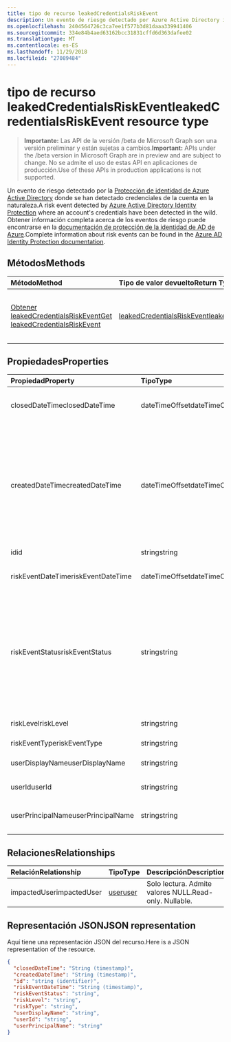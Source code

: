 ```yaml
---
title: tipo de recurso leakedCredentialsRiskEvent
description: Un evento de riesgo detectado por Azure Active Directory identidad protección donde se han detectado credenciales de la cuenta en la naturaleza. Obtener información completa acerca de los eventos de riesgo puede encontrarse en la documentación de protección de la identidad de AD de Azure.
ms.openlocfilehash: 2404564726c3ca7ee1f577b3d81daaa339941406
ms.sourcegitcommit: 334e84b4aed63162bcc31831cffd6d363dafee02
ms.translationtype: MT
ms.contentlocale: es-ES
ms.lasthandoff: 11/29/2018
ms.locfileid: "27089484"
---
```

# <a name="leakedcredentialsriskevent-resource-type"></a><span data-ttu-id="96701-104">tipo de recurso leakedCredentialsRiskEvent</span><span class="sxs-lookup"><span data-stu-id="96701-104">leakedCredentialsRiskEvent resource type</span></span>

> <span data-ttu-id="96701-105">**Importante:** Las API de la versión /beta de Microsoft Graph son una versión preliminar y están sujetas a cambios.</span><span class="sxs-lookup"><span data-stu-id="96701-105">**Important:** APIs under the /beta version in Microsoft Graph are in preview and are subject to change.</span></span> <span data-ttu-id="96701-106">No se admite el uso de estas API en aplicaciones de producción.</span><span class="sxs-lookup"><span data-stu-id="96701-106">Use of these APIs in production applications is not supported.</span></span>

<span data-ttu-id="96701-107">Un evento de riesgo detectado por la [Protección de identidad de Azure Active Directory](https://azure.microsoft.com/en-us/documentation/articles/active-directory-identityprotection/) donde se han detectado credenciales de la cuenta en la naturaleza.</span><span class="sxs-lookup"><span data-stu-id="96701-107">A risk event detected by [Azure Active Directory Identity Protection](https://azure.microsoft.com/en-us/documentation/articles/active-directory-identityprotection/) where an account's credentials have been detected in the wild.</span></span> <span data-ttu-id="96701-108">Obtener información completa acerca de los eventos de riesgo puede encontrarse en la [documentación de protección de la identidad de AD de Azure](https://azure.microsoft.com/en-us/documentation/articles/active-directory-identityprotection-risk-events-types/).</span><span class="sxs-lookup"><span data-stu-id="96701-108">Complete information about risk events can be found in the [Azure AD Identity Protection documentation](https://azure.microsoft.com/en-us/documentation/articles/active-directory-identityprotection-risk-events-types/).</span></span>


## <a name="methods"></a><span data-ttu-id="96701-109">Métodos</span><span class="sxs-lookup"><span data-stu-id="96701-109">Methods</span></span>

| <span data-ttu-id="96701-110">Método</span><span class="sxs-lookup"><span data-stu-id="96701-110">Method</span></span>           | <span data-ttu-id="96701-111">Tipo de valor devuelto</span><span class="sxs-lookup"><span data-stu-id="96701-111">Return Type</span></span>    |<span data-ttu-id="96701-112">Descripción</span><span class="sxs-lookup"><span data-stu-id="96701-112">Description</span></span>|
|:---------------|:--------|:----------|
|[<span data-ttu-id="96701-113">Obtener leakedCredentialsRiskEvent</span><span class="sxs-lookup"><span data-stu-id="96701-113">Get leakedCredentialsRiskEvent</span></span>](../api/leakedcredentialsriskevent-get.md) | [<span data-ttu-id="96701-114">leakedCredentialsRiskEvent</span><span class="sxs-lookup"><span data-stu-id="96701-114">leakedCredentialsRiskEvent</span></span>](leakedcredentialsriskevent.md) |<span data-ttu-id="96701-115">Leer las propiedades y las relaciones del objeto leakedCredentialsRiskEvent.</span><span class="sxs-lookup"><span data-stu-id="96701-115">Read properties and relationships of leakedCredentialsRiskEvent object.</span></span>|

## <a name="properties"></a><span data-ttu-id="96701-116">Propiedades</span><span class="sxs-lookup"><span data-stu-id="96701-116">Properties</span></span>
| <span data-ttu-id="96701-117">Propiedad</span><span class="sxs-lookup"><span data-stu-id="96701-117">Property</span></span>     | <span data-ttu-id="96701-118">Tipo</span><span class="sxs-lookup"><span data-stu-id="96701-118">Type</span></span>   |<span data-ttu-id="96701-119">Descripción</span><span class="sxs-lookup"><span data-stu-id="96701-119">Description</span></span>|
|:---------------|:--------|:----------|
|<span data-ttu-id="96701-120">closedDateTime</span><span class="sxs-lookup"><span data-stu-id="96701-120">closedDateTime</span></span>|<span data-ttu-id="96701-121">dateTimeOffset</span><span class="sxs-lookup"><span data-stu-id="96701-121">dateTimeOffset</span></span>| <span data-ttu-id="96701-122">La fecha y hora en que se ha cerrado el evento de riesgo</span><span class="sxs-lookup"><span data-stu-id="96701-122">The date and time that the risk event was closed</span></span>|
|<span data-ttu-id="96701-123">createdDateTime</span><span class="sxs-lookup"><span data-stu-id="96701-123">createdDateTime</span></span>|<span data-ttu-id="96701-124">dateTimeOffset</span><span class="sxs-lookup"><span data-stu-id="96701-124">dateTimeOffset</span></span>| <span data-ttu-id="96701-125">La fecha y hora en que se creó el evento de riesgo.</span><span class="sxs-lookup"><span data-stu-id="96701-125">The date and time that the risk event was created.</span></span> <span data-ttu-id="96701-126">Siempre es mayor o igual que la fecha y hora del evento riesgo propio.</span><span class="sxs-lookup"><span data-stu-id="96701-126">This is always greater than or equal to the datetime of the risk event itself.</span></span> <span data-ttu-id="96701-127">Ésta es la propiedad correcta para utilizar como filtro al consultar los eventos de riesgo.</span><span class="sxs-lookup"><span data-stu-id="96701-127">This is the correct property to use as a filter when querying risk events.</span></span>|
|<span data-ttu-id="96701-128">id</span><span class="sxs-lookup"><span data-stu-id="96701-128">id</span></span>|<span data-ttu-id="96701-129">string</span><span class="sxs-lookup"><span data-stu-id="96701-129">string</span></span>| <span data-ttu-id="96701-130">Solo lectura</span><span class="sxs-lookup"><span data-stu-id="96701-130">Read-only</span></span>|
|<span data-ttu-id="96701-131">riskEventDateTime</span><span class="sxs-lookup"><span data-stu-id="96701-131">riskEventDateTime</span></span>|<span data-ttu-id="96701-132">dateTimeOffset</span><span class="sxs-lookup"><span data-stu-id="96701-132">dateTimeOffset</span></span>| <span data-ttu-id="96701-133">Fecha y hora en que se produjo el evento de riesgo</span><span class="sxs-lookup"><span data-stu-id="96701-133">The date and time when the risk event occurred</span></span>|
|<span data-ttu-id="96701-134">riskEventStatus</span><span class="sxs-lookup"><span data-stu-id="96701-134">riskEventStatus</span></span>|<span data-ttu-id="96701-135">string</span><span class="sxs-lookup"><span data-stu-id="96701-135">string</span></span>| <span data-ttu-id="96701-136">Los valores posibles son: `active`, `remediated`, `dismissedAsFixed`, `dismissedAsFalsePositive`, `dismissedAsIgnore`, `loginBlocked`, `closedMfaAuto` y `closedMultipleReasons`.</span><span class="sxs-lookup"><span data-stu-id="96701-136">Possible values are: `active`, `remediated`, `dismissedAsFixed`, `dismissedAsFalsePositive`, `dismissedAsIgnore`, `loginBlocked`, `closedMfaAuto`, `closedMultipleReasons`.</span></span>|
|<span data-ttu-id="96701-137">riskLevel</span><span class="sxs-lookup"><span data-stu-id="96701-137">riskLevel</span></span>|<span data-ttu-id="96701-138">string</span><span class="sxs-lookup"><span data-stu-id="96701-138">string</span></span>| <span data-ttu-id="96701-139">Los valores posibles son: `low`, `medium` y `high`.</span><span class="sxs-lookup"><span data-stu-id="96701-139">Possible values are: `low`, `medium`, `high`.</span></span>|
|<span data-ttu-id="96701-140">riskEventType</span><span class="sxs-lookup"><span data-stu-id="96701-140">riskEventType</span></span>|<span data-ttu-id="96701-141">string</span><span class="sxs-lookup"><span data-stu-id="96701-141">string</span></span>| <span data-ttu-id="96701-142">El tipo de riesgo</span><span class="sxs-lookup"><span data-stu-id="96701-142">The type of risk</span></span>|
|<span data-ttu-id="96701-143">userDisplayName</span><span class="sxs-lookup"><span data-stu-id="96701-143">userDisplayName</span></span>|<span data-ttu-id="96701-144">string</span><span class="sxs-lookup"><span data-stu-id="96701-144">string</span></span>| <span data-ttu-id="96701-145">El nombre del usuario en riesgo</span><span class="sxs-lookup"><span data-stu-id="96701-145">The name of the user at risk</span></span>|
|<span data-ttu-id="96701-146">userId</span><span class="sxs-lookup"><span data-stu-id="96701-146">userId</span></span>|<span data-ttu-id="96701-147">string</span><span class="sxs-lookup"><span data-stu-id="96701-147">string</span></span>| <span data-ttu-id="96701-148">El identificador del usuario en riesgo</span><span class="sxs-lookup"><span data-stu-id="96701-148">The id of the user at risk</span></span>|
|<span data-ttu-id="96701-149">userPrincipalName</span><span class="sxs-lookup"><span data-stu-id="96701-149">userPrincipalName</span></span>|<span data-ttu-id="96701-150">string</span><span class="sxs-lookup"><span data-stu-id="96701-150">string</span></span>| <span data-ttu-id="96701-151">El nombre principal de usuario del usuario en riesgo</span><span class="sxs-lookup"><span data-stu-id="96701-151">The user principal name of the user at risk</span></span>|

## <a name="relationships"></a><span data-ttu-id="96701-152">Relaciones</span><span class="sxs-lookup"><span data-stu-id="96701-152">Relationships</span></span>
| <span data-ttu-id="96701-153">Relación</span><span class="sxs-lookup"><span data-stu-id="96701-153">Relationship</span></span> | <span data-ttu-id="96701-154">Tipo</span><span class="sxs-lookup"><span data-stu-id="96701-154">Type</span></span>   |<span data-ttu-id="96701-155">Descripción</span><span class="sxs-lookup"><span data-stu-id="96701-155">Description</span></span>|
|:---------------|:--------|:----------|
|<span data-ttu-id="96701-156">impactedUser</span><span class="sxs-lookup"><span data-stu-id="96701-156">impactedUser</span></span>|[<span data-ttu-id="96701-157">user</span><span class="sxs-lookup"><span data-stu-id="96701-157">user</span></span>](user.md)| <span data-ttu-id="96701-p105">Solo lectura. Admite valores NULL.</span><span class="sxs-lookup"><span data-stu-id="96701-p105">Read-only. Nullable.</span></span>|

## <a name="json-representation"></a><span data-ttu-id="96701-160">Representación JSON</span><span class="sxs-lookup"><span data-stu-id="96701-160">JSON representation</span></span>

<span data-ttu-id="96701-161">Aquí tiene una representación JSON del recurso.</span><span class="sxs-lookup"><span data-stu-id="96701-161">Here is a JSON representation of the resource.</span></span>

<!-- {
  "blockType": "resource",
  "optionalProperties": [

  ],
  "@odata.type": "microsoft.graph.leakedCredentialsRiskEvent"
}-->

```json
{
  "closedDateTime": "String (timestamp)",
  "createdDateTime": "String (timestamp)",
  "id": "string (identifier)",
  "riskEventDateTime": "String (timestamp)",
  "riskEventStatus": "string",
  "riskLevel": "string",
  "riskType": "string",
  "userDisplayName": "string",
  "userId": "string",
  "userPrincipalName": "string"
}

```

<!-- uuid: 8fcb5dbc-d5aa-4681-8e31-b001d5168d79
2015-10-25 14:57:30 UTC -->
<!-- {
  "type": "#page.annotation",
  "description": "leakedCredentialsRiskEvent resource",
  "keywords": "",
  "section": "documentation",
  "tocPath": ""
}-->